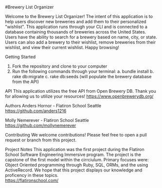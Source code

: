 #Brewery List Organizer

Welcome to the Brewery List Organizer! The intent of this application is to help users discover new breweries and add them to their personalized "wishlist". This application runs through your CLI and is connected to a database containing thousands of breweries across the United States.  Users have the ability to search for a brewery based on name, city, or state.  Users can also add a brewery to their wishlist, remove breweries from their wishlist, and view their current wishlist. Happy browsing! 

Getting Started
1. Fork the repository and clone to your computer
2. Run the following commands through your terminal:
    a. bundle install
    b. rake db:migrate
    c. rake db:seeds (will populate the brewery database from the API)


API
This application utilizes the free API from Open Brewery DB. Thank you for allowing us to utilize your resources!
https://www.openbrewerydb.org/


Authors
Anders Hornor - Flatiron School Seattle
https://github.com/anders1216

Molly Nemerever - Flatiron School Seattle
https://github.com/mollynemerever


Contributing
We welcome contributions! Please feel free to open a pull request or branch from this project.


Project Notes
This application was the first project during the Flatiron School Software Engineering Immersive program. The project is the capstone of the first model within the cirrciulum. Primary focuses were: Object Oriented programming through Ruby, SQL, ORMs, and the using ActiveRecord. We hope that this project displays our knowledge and proficency in these topics.  
https://flatironschool.com/
